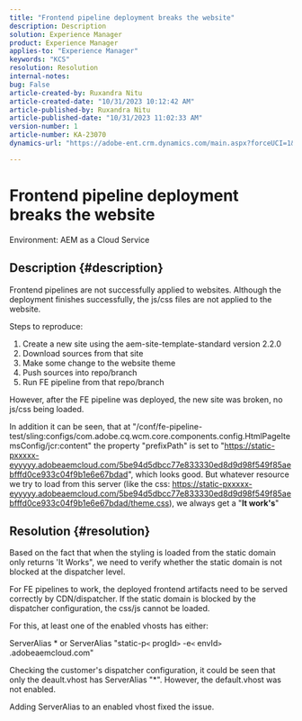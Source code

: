 ```yaml
---
title: "Frontend pipeline deployment breaks the website"
description: Description
solution: Experience Manager
product: Experience Manager
applies-to: "Experience Manager"
keywords: "KCS"
resolution: Resolution
internal-notes: 
bug: False
article-created-by: Ruxandra Nitu
article-created-date: "10/31/2023 10:12:42 AM"
article-published-by: Ruxandra Nitu
article-published-date: "10/31/2023 11:02:33 AM"
version-number: 1
article-number: KA-23070
dynamics-url: "https://adobe-ent.crm.dynamics.com/main.aspx?forceUCI=1&pagetype=entityrecord&etn=knowledgearticle&id=898f5e04-d677-ee11-8179-6045bd0061cb"

---
```

# Frontend pipeline deployment breaks the website


Environment: AEM as a Cloud Service

## Description {#description}


Frontend pipelines are not successfully applied to websites. Although the deployment finishes successfully, the js/css files are not applied to the website.

Steps to reproduce:

1. Create a new site using the aem-site-template-standard version 2.2.0
2. Download sources from that site
3. Make some change to the website theme
4. Push sources into repo/branch
5. Run FE pipeline from that repo/branch


However, after the FE pipeline was deployed, the new site was broken, no js/css being loaded.

In addition it can be seen, that at "/conf/fe-pipeline-test/sling:configs/com.adobe.cq.wcm.core.components.config.HtmlPageItemsConfig/jcr:content" the property "prefixPath" is set to "https://static-pxxxxx-eyyyyy.adobeaemcloud.com/5be94d5dbcc77e833330ed8d9d98f549f85aebfffd0ce933c04f9b1e6e67bdad", which looks good. But whatever resource we try to load from this server (like the css: https://static-pxxxxx-eyyyyy.adobeaemcloud.com/5be94d5dbcc77e833330ed8d9d98f549f85aebfffd0ce933c04f9b1e6e67bdad/theme.css), we always get a "<b>It work's</b>"


## Resolution {#resolution}


Based on the fact that when the styling is loaded from the static domain only returns 'It Works", we need to verify whether the static domain is not blocked at the dispatcher level.

For FE pipelines to work, the deployed frontend artifacts need to be served correctly by CDN/dispatcher.
If the static domain is blocked by the dispatcher configuration, the css/js cannot be loaded.

For this, at least one of the enabled vhosts has either:

ServerAlias \*
or
ServerAlias "static-p`<` progId`>` -e`<` envId`>` .adobeaemcloud.com"

Checking the customer's dispatcher configuration, it could be seen that only the deault.vhost has ServerAlias "\*". However, the default.vhost was not enabled.

Adding ServerAlias to an enabled vhost fixed the issue.
